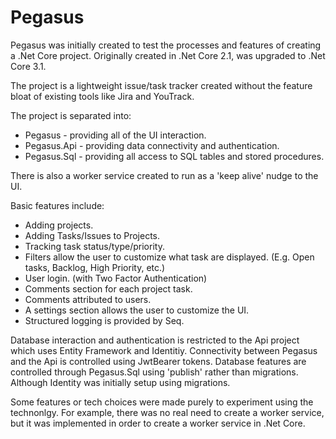 # Pegasus
Pegasus was initially created to test the processes and features of creating a .Net Core project. Originally created in .Net Core 2.1, was upgraded to .Net Core 3.1.

The project is a lightweight issue/task tracker created without the feature bloat of existing tools like Jira and YouTrack.

The project is separated into:

- Pegasus - providing all of the UI interaction.
- Pegasus.Api - providing data connectivity and authentication.
- Pegasus.Sql - providing all access to SQL tables and stored procedures.

There is also a worker service created to run as a 'keep alive' nudge to the UI.

Basic features include:
- Adding projects.
- Adding Tasks/Issues to Projects.
- Tracking task status/type/priority.
- Filters allow the user to customize what task are displayed. (E.g. Open tasks, Backlog, High Priority, etc.)
- User login. (with Two Factor Authentication)
- Comments section for each project task.
- Comments attributed to users.
- A settings section allows the user to customize the UI.
- Structured logging is provided by Seq.

Database interaction and authentication is restricted to the Api project which uses Entity Framework and Identitiy.
Connectivity between Pegasus and the Api is controlled using JwtBearer tokens.
Database features are controlled through Pegasus.Sql using 'publish' rather than migrations. Although Identity was initially setup using migrations.

Some features or tech choices were made purely to experiment using the technonlgy. For example, there was no real need to create a worker service, but it was implemented in order to create a worker service in .Net Core.






